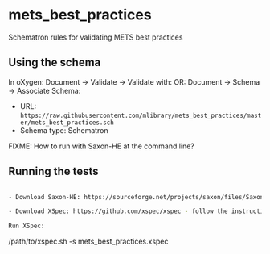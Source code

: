 # mets_best_practices
Schematron rules for validating METS best practices

## Using the schema

In oXygen: Document -> Validate -> Validate with: 
OR: Document -> Schema -> Associate Schema: 

- URL: `https://raw.githubusercontent.com/mlibrary/mets_best_practices/master/mets_best_practices.sch`
- Schema type: Schematron

FIXME: How to run with Saxon-HE at the command line?

## Running the tests

```bash

- Download Saxon-HE: https://sourceforge.net/projects/saxon/files/Saxon-HE/ (only 9.7 is known to work)

- Download XSpec: https://github.com/xspec/xspec - follow the instructions under Getting Started to download and set the path to Saxon

Run XSpec:
```
/path/to/xspec.sh -s mets_best_practices.xspec
```
